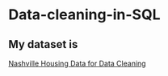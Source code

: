 # Data-cleaning-in-SQL


## My dataset is

[Nashville Housing Data for Data Cleaning](https://github.com/Mustafa-AlHunaiti/Data-cleaning-in-SQL/blob/100e5c1383f4634a5f4a2029c1fdc8798203253d/Nashville%20Housing%20Data%20for%20Data%20Cleaning.xlsx) 

